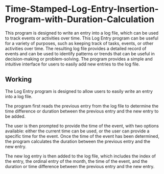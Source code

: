 # Time-Stamped-Log-Entry-Insertion-Program-with-Duration-Calculation

This program is designed to write an entry into a log file, which can be used to track events or activities over time.
This Log Entry program can be useful for a variety of purposes, such as keeping track of tasks, events, or other activities over time. The resulting log file provides a detailed record of events and can be used to identify patterns or trends that can be useful in decision-making or problem-solving. The program provides a simple and intuitive interface for users to easily add new entries to the log file.


## Working

The Log Entry program is designed to allow users to easily write an entry into a log file.

The program first reads the previous entry from the log file to determine the time difference or duration between the previous entry and the new entry to be added.

The user is then prompted to provide the time of the event, with two options available: either the current time can be used, or the user can provide a specific time for the event. Once the time of the event has been determined, the program calculates the duration between the previous entry and the new entry.

The new log entry is then added to the log file, which includes the index of the entry, the ordinal entry of the month, the time of the event, and the duration or time difference between the previous entry and the new entry.
